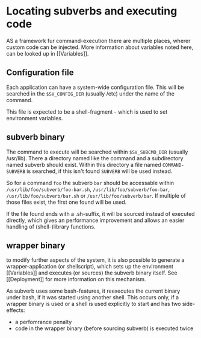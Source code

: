 # Locating subverbs and executing code #

AS a framework fur command-execution there are multiple places, wherer
custom code can be injected. More information about variables noted here,
can be looked up in [[Variables]].

## Configuration file ##

Each application can have a system-wide configuration file. This will
be searched in the `$SV_CONFIG_DIR` (usually /etc) under the name of the
command.

This file is expected to be a shell-fragment - which is used to set
environment variables.

## subverb binary ##

The command to execute will be searched within `$SV_SUBCMD_DIR` (usually
/usr/lib). There a directory named like the command and a subdirectory
named subverb should exist. Within this directory a file named
`COMMAND-SUBVERB` is searched, if this isn't found `SUBVERB` will
be used instead.

So for a command `foo` the subverb `bar` should be accessable within
`/usr/lib/foo/subverb/foo-bar.sh`, `/usr/lib/foo/subverb/foo-bar`,
`/usr/lib/foo/subverb/bar.sh` or `/usr/lib/foo/subverb/bar`. 
If multiple of those files exist, the first one found will be
used.

If the file found ends with a .sh-suffix, it will be sourced
instead of executed directly, which gives an performance improvement
and allows an easier handling of (shell-)library functions.

## wrapper binary ##

to modify further aspects of the system, it is also possible
to generate a wrapper-application (or shellscript), which
sets up the environment [[Variables]] and executes (or sources)
the subverb binary itself. See [[Deployment]] for more information
on this mechanism.

As subverb uses some bash-features, it reexecutes the
current binary under bash, if it was started using another shell.
This occurs only, if a wrapper binary is used or a shell is used explicitly
to start and has two side-effects:
* a perfomrance penalty
* code in the wrapper binary (before sourcing subverb) is executed twice

